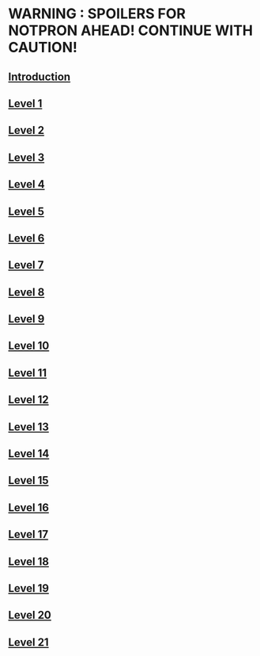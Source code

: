 # **WARNING : SPOILERS FOR NOTPRON AHEAD! CONTINUE WITH CAUTION!**

## [Introduction](introduction.md)

## [Level 1](levels/level1.md)

## [Level 2](levels/level2.md)

## [Level 3](levels/level3.md)

## [Level 4](levels/level4.md)

## [Level 5](levels/level5.md)

## [Level 6](levels/level6.md)

## [Level 7](levels/level7.md)

## [Level 8](levels/level8.md)

## [Level 9](levels/level9.md)

## [Level 10](levels/level10.md)

## [Level 11](levels/level11.md)

## [Level 12](levels/level12.md)

## [Level 13](levels/level13.md)

## [Level 14](levels/level14.md)

## [Level 15](levels/level15.md)

## [Level 16](levels/level16.md)

## [Level 17](levels/level17.md)

## [Level 18](levels/level18.md)

## [Level 19](levels/level19.md)

## [Level 20](levels/level20.md)

## [Level 21](levels/level21.md)
